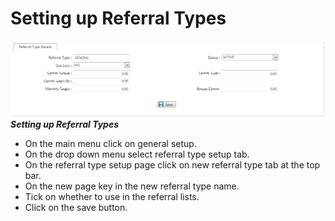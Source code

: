 # Setting up Referral Types
![How to setup a new referral type on the mfiexpert system](./images/Referral_types_setup.png "Setting up Referral Types")
***Setting up Referral Types***


- On the main menu click on general setup.
- On the drop down menu select referral type setup tab.
- On the referral type setup page click on new referral type tab at the top bar.
- On the new page key in the new referral type name.
- Tick on whether to use in the referral lists.
- Click on the save button.
